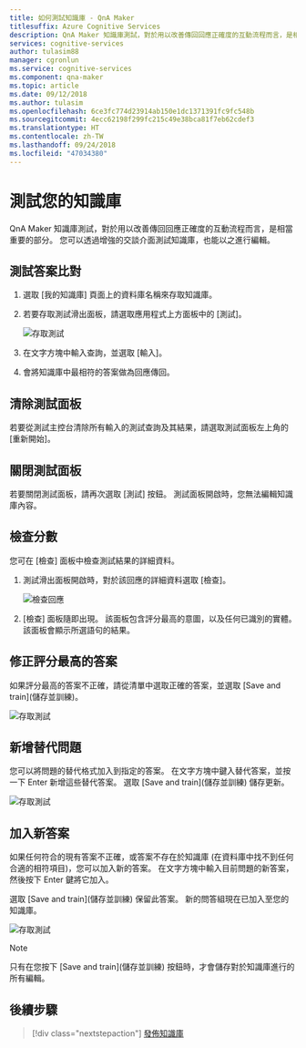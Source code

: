 ```yaml
---
title: 如何測試知識庫 - QnA Maker
titlesuffix: Azure Cognitive Services
description: QnA Maker 知識庫測試，對於用以改善傳回回應正確度的互動流程而言，是相當重要的部分。 您可以透過增強的交談介面測試知識庫，也能以之進行編輯。
services: cognitive-services
author: tulasim88
manager: cgronlun
ms.service: cognitive-services
ms.component: qna-maker
ms.topic: article
ms.date: 09/12/2018
ms.author: tulasim
ms.openlocfilehash: 6ce3fc774d23914ab150e1dc1371391fc9fc548b
ms.sourcegitcommit: 4ecc62198f299fc215c49e38bca81f7eb62cdef3
ms.translationtype: HT
ms.contentlocale: zh-TW
ms.lasthandoff: 09/24/2018
ms.locfileid: "47034380"
---
```

# <a name="test-your-knowledge-base"></a>測試您的知識庫

QnA Maker 知識庫測試，對於用以改善傳回回應正確度的互動流程而言，是相當重要的部分。 您可以透過增強的交談介面測試知識庫，也能以之進行編輯。

## <a name="test-answer-matching"></a>測試答案比對

1.  選取 [我的知識庫] 頁面上的資料庫名稱來存取知識庫。
2.  若要存取測試滑出面板，請選取應用程式上方面板中的 [測試]。

    ![存取測試](../media/qnamaker-how-to-test-kb/access-test.png)

3.  在文字方塊中輸入查詢，並選取 [輸入]。

4.  會將知識庫中最相符的答案做為回應傳回。

## <a name="clear-test-panel"></a>清除測試面板

若要從測試主控台清除所有輸入的測試查詢及其結果，請選取測試面板左上角的 [重新開始]。

## <a name="close-test-panel"></a>關閉測試面板

若要關閉測試面板，請再次選取 [測試] 按鈕。 測試面板開啟時，您無法編輯知識庫內容。

## <a name="inspect-score"></a>檢查分數

您可在 [檢查] 面板中檢查測試結果的詳細資料。

1.  測試滑出面板開啟時，對於該回應的詳細資料選取 [檢查]。

    ![檢查回應](../media/qnamaker-how-to-test-kb/inspect.png)

2.  [檢查] 面板隨即出現。 該面板包含評分最高的意圖，以及任何已識別的實體。 該面板會顯示所選語句的結果。

## <a name="correct-the-top-scoring-answer"></a>修正評分最高的答案

如果評分最高的答案不正確，請從清單中選取正確的答案，並選取 [Save and train]\(儲存並訓練\)。

![存取測試](../media/qnamaker-how-to-test-kb/choose-answer.png)

## <a name="add-alternate-questions"></a>新增替代問題

您可以將問題的替代格式加入到指定的答案。 在文字方塊中鍵入替代答案，並按一下 Enter 新增這些替代答案。 選取 [Save and train]\(儲存並訓練\) 儲存更新。

![存取測試](../media/qnamaker-how-to-test-kb/add-alternate-question.png)

## <a name="add-a-new-answer"></a>加入新答案

如果任何符合的現有答案不正確，或答案不存在於知識庫 (在資料庫中找不到任何合適的相符項目)，您可以加入新的答案。 在文字方塊中輸入目前問題的新答案，然後按下 Enter 鍵將它加入。 

選取 [Save and train]\(儲存並訓練\) 保留此答案。 新的問答組現在已加入至您的知識庫。

![存取測試](../media/qnamaker-how-to-test-kb/add-answer.png)

> [!NOTE]
> 只有在您按下 [Save and train]\(儲存並訓練\) 按鈕時，才會儲存對於知識庫進行的所有編輯。

## <a name="next-steps"></a>後續步驟

> [!div class="nextstepaction"]
> [發佈知識庫](./publish-knowledge-base.md)
